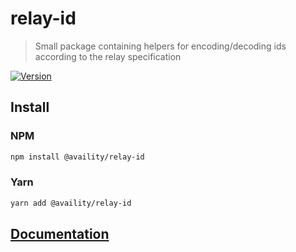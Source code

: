 # relay-id

> Small package containing helpers for encoding/decoding ids according to the relay specification

[![Version](https://img.shields.io/npm/v/@availity/relay-id.svg?style=for-the-badge)](https://www.npmjs.com/package/@availity/relay-id)

## Install

### NPM

```bash
npm install @availity/relay-id
```

### Yarn

```bash
yarn add @availity/relay-id
```

## [Documentation](https://availity.github.io/sdk-js/resources/relay-id)
